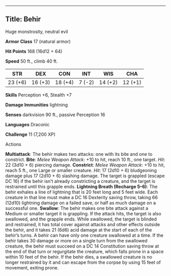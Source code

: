 -------------------------
Title: Behir
-------------------------


Huge monstrosity, neutral evil

**Armor Class** 17 (natural armor)

**Hit Points** 168 (16d12 + 64)

**Speed** 50 ft., climb 40 ft.

  STR    | DEX     | CON     | INT     | WIS     | CHA
  ---------|---------|---------|--------|---------|---------
  | 23 (+6)   | 16 (+3)   | 18 (+4)   | 7 (-2)   | 14 (+2)   | 12 (+1)

**Skills** Perception +6, Stealth +7

**Damage Immunities** lightning

**Senses** darkvision 90 ft., passive Perception 16

**Languages** Draconic

**Challenge** 11 (7,200 XP)


Actions

**Multiattack**: The behir makes two attacks: one with its bite and
    one to constrict.
**Bite**: *Melee Weapon Attack*: +10 to hit, reach 10 ft.,
    one target. *Hit*: 22 (3d10 + 6) piercing damage.
**Constrict**: *Melee Weapon Attack*: +10 to hit, reach 5 ft., one
    Large or smaller creature. *Hit*: 17 (2d10 + 6) bludgeoning damage
    plus 17 (2d10 + 6) slashing damage. The target is grappled (escape
    DC 16) if the behir isn’t already constricting a creature, and the
    target is restrained until this grapple ends.
**Lightning Breath (Recharge 5–6)**: The behir exhales a line of
    lightning that is 20 feet long and 5 feet wide. Each creature in
    that line must make a DC 16 Dexterity saving throw, taking
    66 (12d10) lightning damage on a failed save, or half as much damage
    on a successful one.
**Swallow**: The behir makes one bite attack against a Medium or
    smaller target it is grappling. If the attack hits, the target is
    also swallowed, and the grapple ends. While swallowed, the target is
    blinded and restrained, it has total cover against attacks and other
    effects outside the behir, and it takes 21 (6d6) acid damage at the
    start of each of the behir’s turns. A behir can have only one
    creature swallowed at a time. If the behir takes 30 damage or more
    on a single turn from the swallowed creature, the behir must succeed
    on a DC 14 Constitution saving throw at the end of that turn or
    regurgitate the creature, which falls prone in a space within 10
    feet of the behir. If the behir dies, a swallowed creature is no
    longer restrained by it and can escape from the corpse by using 15
    feet of movement, exiting prone.

